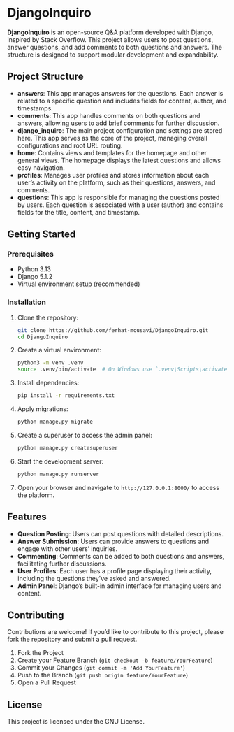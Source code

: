 # DjangoInquiro

**DjangoInquiro** is an open-source Q&A platform developed with Django, inspired by Stack Overflow. This project allows users to post questions, answer questions, and add comments to both questions and answers. The structure is designed to support modular development and expandability.

## Project Structure

- **answers**: This app manages answers for the questions. Each answer is related to a specific question and includes fields for content, author, and timestamps.
- **comments**: This app handles comments on both questions and answers, allowing users to add brief comments for further discussion.
- **django_inquiro**: The main project configuration and settings are stored here. This app serves as the core of the project, managing overall configurations and root URL routing.
- **home**: Contains views and templates for the homepage and other general views. The homepage displays the latest questions and allows easy navigation.
- **profiles**: Manages user profiles and stores information about each user’s activity on the platform, such as their questions, answers, and comments.
- **questions**: This app is responsible for managing the questions posted by users. Each question is associated with a user (author) and contains fields for the title, content, and timestamp.

## Getting Started

### Prerequisites
- Python 3.13
- Django 5.1.2
- Virtual environment setup (recommended)

### Installation

1. Clone the repository:
   ```bash
   git clone https://github.com/ferhat-mousavi/DjangoInquiro.git
   cd DjangoInquiro
   ```

2. Create a virtual environment:
   ```bash
   python3 -m venv .venv
   source .venv/bin/activate  # On Windows use `.venv\Scripts\activate`
   ```

3. Install dependencies:
   ```bash
   pip install -r requirements.txt
   ```

4. Apply migrations:
   ```bash
   python manage.py migrate
   ```

5. Create a superuser to access the admin panel:
   ```bash
   python manage.py createsuperuser
   ```

6. Start the development server:
   ```bash
   python manage.py runserver
   ```

7. Open your browser and navigate to `http://127.0.0.1:8000/` to access the platform.

## Features

- **Question Posting**: Users can post questions with detailed descriptions.
- **Answer Submission**: Users can provide answers to questions and engage with other users’ inquiries.
- **Commenting**: Comments can be added to both questions and answers, facilitating further discussions.
- **User Profiles**: Each user has a profile page displaying their activity, including the questions they've asked and answered.
- **Admin Panel**: Django’s built-in admin interface for managing users and content.

## Contributing

Contributions are welcome! If you’d like to contribute to this project, please fork the repository and submit a pull request.

1. Fork the Project
2. Create your Feature Branch (`git checkout -b feature/YourFeature`)
3. Commit your Changes (`git commit -m 'Add YourFeature'`)
4. Push to the Branch (`git push origin feature/YourFeature`)
5. Open a Pull Request

## License

This project is licensed under the GNU License.
